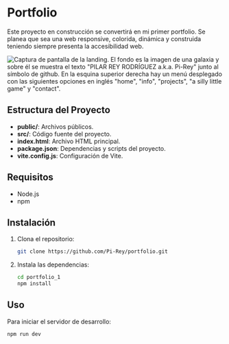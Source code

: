 
# Portfolio

Este proyecto en construcción se convertirá en mi primer portfolio. Se planea que sea una web responsive, colorida, dinámica y construida teniendo siempre presenta la accesibilidad web. 

![Captura de pantalla de la landing. El fondo es la imagen de una galaxia y sobre él se muestra el texto "PILAR REY RODRÍGUEZ a.k.a. Pi-Rey" junto al símbolo de github. En la esquina superior derecha hay un menú desplegado con las siguientes opciones en inglés "home", "info", "projects", "a silly little game" y "contact".](https://github.com/Pi-Rey/portfolio_1/blob/7e54dc3e24e0b20d050961dda09f6e054ecc5950/images/landing.png)

## Estructura del Proyecto

- **public/**: Archivos públicos.
- **src/**: Código fuente del proyecto.
- **index.html**: Archivo HTML principal.
- **package.json**: Dependencias y scripts del proyecto.
- **vite.config.js**: Configuración de Vite.

## Requisitos

- Node.js
- npm

## Instalación

1. Clona el repositorio:
    ```bash
    git clone https://github.com/Pi-Rey/portfolio.git
    ```

2. Instala las dependencias:
    ```bash
    cd portfolio_1
    npm install
    ```

## Uso

Para iniciar el servidor de desarrollo:
```bash
npm run dev
